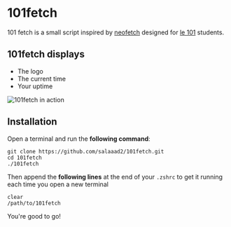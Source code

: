 # 101fetch

101 fetch is a small script inspired by [neofetch](https://github.com/dylanaraps/neofetch) designed for [le 101](https://www.le-101.fr/) students.

## 101fetch displays 

* The logo
* The current time
* Your uptime


![101fetch in action](https://github.com/salaaad2/101fetch/blob/master/101fetch.png)

## Installation

Open a terminal and run the **following command**:
```shell
git clone https://github.com/salaaad2/101fetch.git
cd 101fetch
./101fetch
```

Then append the **following lines** at the end of your `.zshrc` to get it running each time you open a new terminal

```shell
clear
/path/to/101fetch
```

You're good to go!
